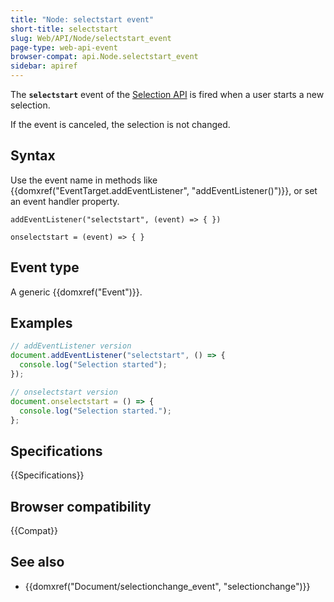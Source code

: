 ```yaml
---
title: "Node: selectstart event"
short-title: selectstart
slug: Web/API/Node/selectstart_event
page-type: web-api-event
browser-compat: api.Node.selectstart_event
sidebar: apiref
---
```


The **`selectstart`** event of the [Selection API](/en-US/docs/Web/API/Selection) is fired when a user starts a new selection.

If the event is canceled, the selection is not changed.

## Syntax

Use the event name in methods like {{domxref("EventTarget.addEventListener", "addEventListener()")}}, or set an event handler property.

```js-nolint
addEventListener("selectstart", (event) => { })

onselectstart = (event) => { }
```

## Event type

A generic {{domxref("Event")}}.

## Examples

```js
// addEventListener version
document.addEventListener("selectstart", () => {
  console.log("Selection started");
});

// onselectstart version
document.onselectstart = () => {
  console.log("Selection started.");
};
```

## Specifications

{{Specifications}}

## Browser compatibility

{{Compat}}

## See also

- {{domxref("Document/selectionchange_event", "selectionchange")}}
